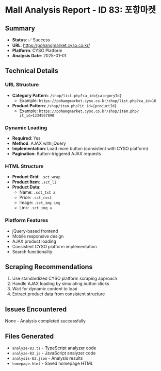 # Mall Analysis Report - ID 83: 포항마켓

## Summary
- **Status**: ✅ Success
- **URL**: https://pohangmarket.cyso.co.kr/
- **Platform**: CYSO Platform
- **Analysis Date**: 2025-01-01

## Technical Details

### URL Structure
- **Category Pattern**: `/shop/list.php?ca_id={categoryId}`
  - Example: `https://pohangmarket.cyso.co.kr/shop/list.php?ca_id=10`
- **Product Pattern**: `/shop/item.php?it_id={productId}`
  - Example: `https://pohangmarket.cyso.co.kr/shop/item.php?it_id=1234567890`

### Dynamic Loading
- **Required**: Yes
- **Method**: AJAX with jQuery
- **Implementation**: Load more button (consistent with CYSO platform)
- **Pagination**: Button-triggered AJAX requests

### HTML Structure
- **Product Grid**: `.sct_wrap`
- **Product Item**: `.sct_li`
- **Product Data**:
  - Name: `.sct_txt a`
  - Price: `.sct_cost`
  - Image: `.sct_img img`
  - Link: `.sct_img a`

### Platform Features
- jQuery-based frontend
- Mobile responsive design
- AJAX product loading
- Consistent CYSO platform implementation
- Search functionality

## Scraping Recommendations
1. Use standardized CYSO platform scraping approach
2. Handle AJAX loading by simulating button clicks
3. Wait for dynamic content to load
4. Extract product data from consistent structure

## Issues Encountered
None - Analysis completed successfully

## Files Generated
- `analyze-83.ts` - TypeScript analyzer code
- `analyze-83.js` - JavaScript analyzer code
- `analysis-83.json` - Analysis results
- `homepage.html` - Saved homepage HTML